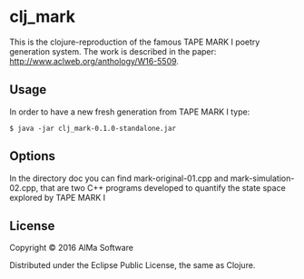# clj_mark

This is the clojure-reproduction of the famous TAPE MARK I poetry generation system. The work is described in the paper:  http://www.aclweb.org/anthology/W16-5509.


## Usage

In order to have a new fresh generation from TAPE MARK I type:

    $ java -jar clj_mark-0.1.0-standalone.jar 

## Options

In the directory doc you can find mark-original-01.cpp and  mark-simulation-02.cpp, that are two C++ programs developed to quantify the state space explored by TAPE MARK I


## License

Copyright © 2016 AlMa Software

Distributed under the Eclipse Public License, the same as Clojure.
